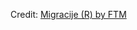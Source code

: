 <div id="observablehq-3953e99a"></div>
<p>Credit: <a href="https://observablehq.com/d/406804dcf91a0e67">Migracije (R) by FTM</a></p>

<link rel="stylesheet" href="https://cdn.jsdelivr.net/npm/@observablehq/inspector@5/dist/inspector.css">
<script type="module">
import {Runtime, Inspector} from "https://cdn.jsdelivr.net/npm/@observablehq/runtime@5/dist/runtime.js";
import define from "https://api.observablehq.com/d/406804dcf91a0e67.js?";
new Runtime().module(define, Inspector.into("#observablehq-3953e99a"));
</script>
